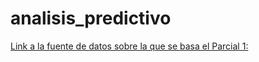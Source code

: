 # analisis_predictivo

[Link a la fuente de datos sobre la que se basa el Parcial 1:](https://archive.ics.uci.edu/ml/machine-learning-databases/00502/)
